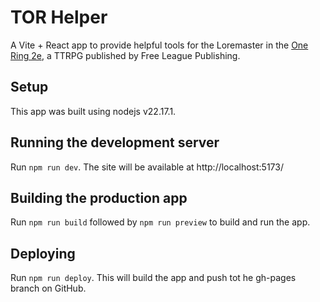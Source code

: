 # TOR Helper

A Vite + React app to provide helpful tools for the Loremaster in the [One Ring 2e](https://freeleaguepublishing.com/games/the-one-ring/), a TTRPG published by Free League Publishing.

## Setup
This app was built using nodejs v22.17.1. 

## Running the development server
Run `npm run dev`. The site will be available at http://localhost:5173/

## Building the production app
Run `npm run build` followed by `npm run preview` to build and run the app.

## Deploying
Run `npm run deploy`. This will build the app and push tot he gh-pages branch on GitHub.